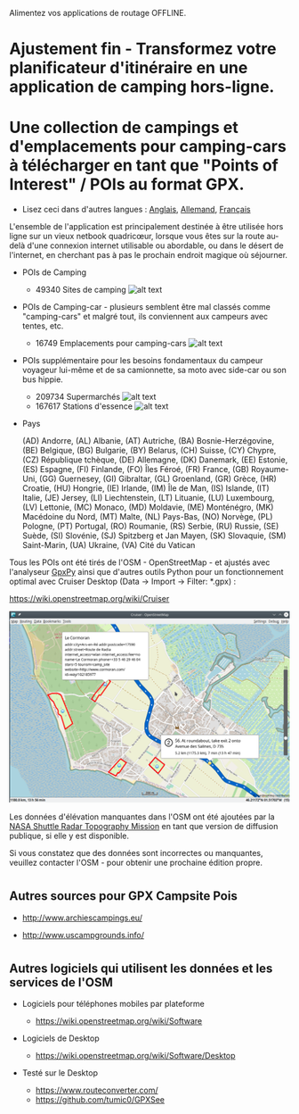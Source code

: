 Alimentez vos applications de routage OFFLINE.

# Ajustement fin - Transformez votre planificateur d'itinéraire en une application de camping hors-ligne.
# Une collection de campings et d'emplacements pour camping-cars à télécharger en tant que "Points of Interest" / POIs au format GPX.

* Lisez ceci dans d'autres langues : [Anglais](README.md), [Allemand](README.de.md), [Français](README.fr.md)

L'ensemble de l'application est principalement destinée à être utilisée hors ligne sur un vieux netbook quadricœur, lorsque vous êtes sur la route au-delà d'une connexion internet utilisable ou abordable, ou dans le désert de l'internet, en cherchant pas à pas le prochain endroit magique où séjourner.

- POIs de Camping 

    - 49340 Sites de camping   ![alt text](https://wiki.openstreetmap.org/w/images/thumb/e/e4/Camping.16.svg/16px-Camping.16.svg.png)

- POIs de Camping-car - plusieurs semblent être mal classés comme "camping-cars" et malgré tout, ils conviennent aux campeurs avec tentes, etc.

    - 16749 Emplacements pour camping-cars   ![alt text](https://wiki.openstreetmap.org/w/images/thumb/a/a1/Caravan-16.svg/16px-Caravan-16.svg.png)

- POIs supplémentaire pour les besoins fondamentaux du campeur voyageur lui-même et de sa camionnette, sa moto avec side-car ou son bus hippie.

    - 209734 Supermarchés   ![alt text](https://wiki.openstreetmap.org/w/images/thumb/7/76/Supermarket-14.svg/16px-Supermarket-14.svg.png)
    - 167617 Stations d'essence  ![alt text](https://wiki.openstreetmap.org/w/images/thumb/7/77/Fuel-16.svg/16px-Fuel-16.svg.png)

- Pays

    (AD) Andorre, (AL) Albanie, (AT) Autriche, (BA) Bosnie-Herzégovine, (BE) Belgique, (BG) Bulgarie, (BY) Belarus, (CH) Suisse, (CY) Chypre, (CZ) République tchèque, (DE) Allemagne, (DK) Danemark, (EE) Estonie, (ES) Espagne, (FI) Finlande, (FO) Îles Féroé, (FR) France, (GB) Royaume-Uni, (GG) Guernesey, (GI) Gibraltar, (GL) Groenland, (GR) Grèce, (HR) Croatie, (HU) Hongrie, (IE) Irlande, (IM) Île de Man, (IS) Islande, (IT) Italie, (JE) Jersey, (LI) Liechtenstein, (LT) Lituanie, (LU) Luxembourg, (LV) Lettonie, (MC) Monaco, (MD) Moldavie, (ME) Monténégro, (MK) Macédoine du Nord, (MT) Malte, (NL) Pays-Bas, (NO) Norvège, (PL) Pologne, (PT) Portugal, (RO) Roumanie, (RS) Serbie, (RU) Russie, (SE) Suède, (SI) Slovénie, (SJ) Spitzberg et Jan Mayen, (SK) Slovaquie, (SM) Saint-Marin, (UA) Ukraine, (VA) Cité du Vatican

Tous les POIs ont été tirés de l'OSM - OpenStreetMap - et ajustés avec l'analyseur [GpxPy](http://github.com/tkrajina/gpxpy) ainsi que d'autres outils Python pour un fonctionnement optimal avec Cruiser Desktop (Data -> Import -> Filter: *.gpx) :

  https://wiki.openstreetmap.org/wiki/Cruiser

![alt text](./cruiser.png?raw=true "Cruiser")

Les données d'élévation manquantes dans l'OSM ont été ajoutées par la [NASA Shuttle Radar Topography Mission](https://en.wikipedia.org/wiki/Shuttle_Radar_Topography_Mission) en tant que version de diffusion publique, si elle y est disponible. 

Si vous constatez que des données sont incorrectes ou manquantes, veuillez contacter l'OSM - pour obtenir une prochaine édition propre.

# <h2>Autres sources pour GPX Campsite Pois</h2>

- http://www.archiescampings.eu/

- http://www.uscampgrounds.info/

# <h2>Autres logiciels qui utilisent les données et les services de l'OSM</h2>

- Logiciels pour téléphones mobiles par plateforme
    - https://wiki.openstreetmap.org/wiki/Software

- Logiciels de Desktop 
    - https://wiki.openstreetmap.org/wiki/Software/Desktop

- Testé sur le Desktop
    - https://www.routeconverter.com/
    - https://github.com/tumic0/GPXSee
